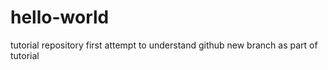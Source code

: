 # hello-world
tutorial repository
first attempt to understand github
new branch as part of tutorial
